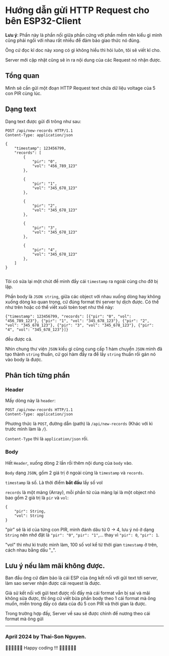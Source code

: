 # Hướng dẫn gửi HTTP Request cho bên ESP32-Client

**Lưu ý**: Phần này là phần nối giữa phần cứng với phần mềm nên kiểu gì mình cũng phải ngồi với nhau rất nhiều để đảm bảo giao thức nó đúng.

Ông cứ đọc kĩ doc này xong có gì không hiểu thì hỏi luôn, tôi sẽ viết kĩ cho.

Server mới cập nhật cũng sẽ in ra nội dung của các Request nó nhận được.

## Tổng quan

Mình sẽ cần gửi một đoạn HTTP Request text chứa dữ liệu voltage của 5 con PIR cùng lúc.

## Dạng text

Dạng text được gửi đi trông như sau:

```http
POST /api/new-records HTTP/1.1
Content-Type: application/json

{
    "timestamp": 123456799,
    "records": [
        {
            "pir": "0",
            "vol": "456_789_123"
        },

        {
            "pir": "1",
            "vol": "345_678_123"
        },

        {
            "pir": "2",
            "vol": "345_678_123"
        },

        {
            "pir": "3",
            "vol": "345_678_123"
        },

        {
            "pir": "4",
            "vol": "345_678_123"
        },
    ]
}


```

Tôi có sửa lại một chút để mình đẩy cái `timestamp` ra ngoài cùng cho đỡ bị lặp.

Phần body là `JSON string`, giữa các object với nhau xuống dòng hay không xuống dòng ko quan trọng, cứ đúng format thì server tự dịch được. Có thể như trên hoặc có thể viết xuôi toèn toẹt như thế này:

```http
{"timestamp": 123456799, "records": [{"pir": "0", "vol": "456_789_123"}, {"pir": "1", "vol": "345_678_123"}, {"pir": "2", "vol": "345_678_123"}, {"pir": "3", "vol": "345_678_123"}, {"pir": "4", "vol": "345_678_123"}]}
```

đều được cả.

Nhìn chung thư viện `JSON` kiểu gì cũng cung cấp 1 hàm chuyển `JSON` mình đã tạo thành `string` thuần, cứ gọi hàm đấy ra để lấy `string` thuần rồi gán nó vào body là được.

## Phân tích từng phần

### Header

Mấy dòng này là `header`:

```http
POST /api/new-records HTTP/1.1
Content-Type: application/json
```

Phương thức là `POST`, đường dẫn (path) là `/api/new-records` (Khác với kì trước mình làm là `/`).

`Content-Type` thì là `application/json` rồi.

### Body 

Hết `Header`, xuống dòng 2 lần rồi thêm nội dung của `body` vào.

`Body` dạng `JSON`, gồm 2 giá trị ở ngoài cùng là `timestamp` và `records`.

`timestamp` là số. Là thời điểm **bắt đầu** lấy số vol

`records` là một mảng (Array), mỗi phần tử của mảng lại là một object nhỏ bao gồm 2 giá trị là `pir` và `vol`:

```http
{
    "pir": String,
    "vol": String
}
```

"pir" sẽ là id của từng con PIR, mình đánh dâu từ 0 -> 4, lưu ý nó ở dạng `String` nên nhớ đặt là `"pir": "0"`, `"pir": "1"`,... thay vì `"pir": 0`, `"pir": 1`.

"vol" thì như kì trước mình làm, 100 số vol kể từ thời gian `timestamp` ở trên, cách nhau bằng dấu "_".

## Lưu ý nếu làm mãi không được.

Ban đầu ông cứ đảm bảo là cái ESP của ông kết nối với gửi text tới server, làm sao server nhận được cái request là được. 

Giả sử kết nối với gửi text được rồi đấy mà cái format vẫn bị sai và mãi không sửa được, thì ông cứ viết bừa phần body theo 1 cái format mà ông muốn, miễn trong đấy có data của đủ 5 con PIR và thời gian là được. 

Trong trường hợp đấy, Server về sau sẽ được chỉnh để nương theo cái format mà ông gửi


***
### April 2024 by Thai-Son Nguyen.

🧑‍💻🧑‍💻🧑‍💻 Happy coding !!! 🧑‍💻🧑‍💻🧑‍💻